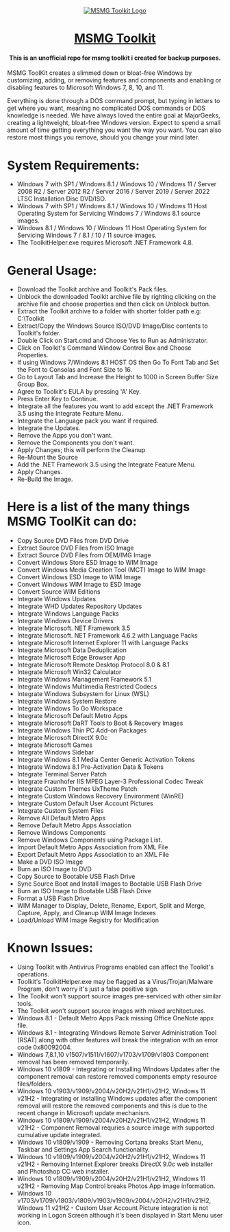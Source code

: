 <p align="center">
  <a href="https://msmgtoolkit.in" target="_blank">
  <img src="https://user-images.githubusercontent.com/89072438/168812773-7dc24fec-deb5-4105-ad19-4d00b9825adf.png" alt="MSMG Toolkit Logo">
</a>
</p>
<h1 align="center">
<a href="https://msmgtoolkit.in" target="_blank">
MSMG Toolkit
</a>
</h1>

<h4 align="center">This is an <b> unofficial </b> repo for msmg toolkit i created for backup purposes.</h4>
MSMG ToolKit creates a slimmed down or bloat-free Windows by customizing, adding, or removing features and components and enabling or disabling features to Microsoft Windows 7, 8, 10, and 11.

Everything is done through a DOS command prompt, but typing in letters to get where you want, meaning no complicated DOS commands or DOS knowledge is needed. We have always loved the entire goal at MajorGeeks, creating a lightweight, bloat-free Windows version. Expect to spend a small amount of time getting everything you want the way you want. You can also restore most things you remove, should you change your mind later.

# System Requirements:
- Windows 7 with SP1 / Windows 8.1 / Windows 10 / Windows 11 / Server 2008 R2 / Server 2012 R2 / Server 2016 / Server 2019 / Server 2022 LTSC Installation Disc DVD/ISO.
- Windows 7 with SP1 / Windows 8.1 / Windows 10 / Windows 11 Host Operating System for Servicing Windows 7 / Windows 8.1 source images.
- Windows 8.1 / Windows 10 / Windows 11 Host Operating System for Servicing Windows 7 / 8.1 / 10 / 11 source images.
- The ToolkitHelper.exe requires Microsoft .NET Framework 4.8.
# General Usage:
- Download the Toolkit archive and Toolkit's Pack files.
- Unblock the downloaded Toolkit archive file by righting clicking on the archive file and choose properties and then click on Unblock button.
- Extract the Toolkit archive to a folder with shorter folder path e.g: C:\Toolkit
- Extract/Copy the Windows Source ISO/DVD Image/Disc contents to Toolkit's <DVD> folder.
- Double Click on Start.cmd and Choose Yes to Run as Administrator.
- Click on Toolkit's Command Window Control Box and Choose Properties.
- If using Windows 7/Windows 8.1 HOST OS then Go To Font Tab and Set the Font to Consolas and Font Size to 16.
- Go to Layout Tab and Increase the Height to 1000 in Screen Buffer Size Group Box.
- Agree to Toolkit's EULA by pressing 'A' Key.
- Press Enter Key to Continue.
- Integrate all the features you want to add except the .NET Framework 3.5 using the Integrate Feature Menu.
- Integrate the Language pack you want if required.
- Integrate the Updates.
- Remove the Apps you don't want.
- Remove the Components you don't want.
- Apply Changes; this will perform the Cleanup
- Re-Mount the Source
- Add the .NET Framework 3.5 using the Integrate Feature Menu.
- Apply Changes.
- Re-Build the Image.
  
# Here is a list of the many things MSMG ToolKit can do:
- Copy Source DVD Files from DVD Drive
- Extract Source DVD Files from ISO Image
- Extract Source DVD Files from OEM/IMG Image
- Convert Windows Store ESD Image to WIM Image
- Convert Windows Media Creation Tool (MCT) Image to WIM Image
- Convert Windows ESD Image to WIM Image
- Convert Windows WIM Image to ESD Image
- Convert Source WIM Editions
- Integrate Windows Updates
- Integrate WHD Updates Repository Updates
- Integrate Windows Language Packs
- Integrate Windows Device Drivers
- Integrate Microsoft. NET Framework 3.5
- Integrate Microsoft. NET Framework 4.6.2 with Language Packs
- Integrate Microsoft Internet Explorer 11 with Language Packs
- Integrate Microsoft Data Deduplication
- Integrate Microsoft Edge Browser App
- Integrate Microsoft Remote Desktop Protocol 8.0 & 8.1
- Integrate Microsoft Win32 Calculator
- Integrate Windows Management Framework 5.1
- Integrate Windows Multimedia Restricted Codecs
- Integrate Windows Subsystem for Linux (WSL)
- Integrate Windows System Restore
- Integrate Windows To Go Workspace
- Integrate Microsoft Default Metro Apps
- Integrate Microsoft DaRT Tools to Boot & Recovery Images
- Integrate Windows Thin PC Add-on Packages
- Integrate Microsoft DirectX 9.0c
- Integrate Microsoft Games
- Integrate Windows Sidebar
- Integrate Windows 8.1 Media Center Generic Activation Tokens
- Integrate Windows 8.1 Pre-Activation Data & Tokens
- Integrate Terminal Server Patch
- Integrate Fraunhofer IIS MPEG Layer-3 Professional Codec Tweak
- Integrate Custom Themes UxTheme Patch
- Integrate Custom Windows Recovery Environment (WinRE)
- Integrate Custom Default User Account Pictures
- Integrate Custom System Files
- Remove All Default Metro Apps
- Remove Default Metro Apps Association
- Remove Windows Components
- Remove Windows Components using Package List.
- Import Default Metro Apps Association from XML File
- Export Default Metro Apps Association to an XML File
- Make a DVD ISO Image
- Burn an ISO Image to DVD
- Copy Source to Bootable USB Flash Drive
- Sync Source Boot and Install Images to Bootable USB Flash Drive
- Burn an ISO Image to Bootable USB Flash Drive
- Format a USB Flash Drive
- WIM Manager to Display, Delete, Rename, Export, Split and Merge, Capture, Apply, and Cleanup WIM Image Indexes
- Load/Unload WIM Image Registry for Modification
  
# Known Issues:
- Using Toolkit with Antivirus Programs enabled can affect the Toolkit's operations.
- Toolkit's ToolkitHelper.exe may be flagged as a Virus/Trojan/Malware Program, don't worry it's just a false positive sign.
- The Toolkit won't support source images pre-serviced with other similar tools.
- The Toolkit won't support source images with mixed architectures.
- Windows 8.1 - Default Metro Apps Pack missing Office OneNote appx file.
- Windows 8.1 - Integrating Windows Remote Server Administration Tool (RSAT) along with other features will break the integration with an error code 0x80092004.
- Windows 7,8.1,10 v1507/v1511/v1607/v1703/v1709/v1803 Component removal has been removed temporarily.
- Windows 10 v1809 - Integrating or Installing Windows Updates after the component removal can restore removed components empty resource files/folders.
- Windows 10 v1903/v1909/v2004/v20H2/v21H1/v21H2, Windows 11 v21H2 - Integrating or installing Windows updates after the component removal will restore the removed components and this is due to the recent change in Microsoft update mechanism.
- Windows 10 v1809/v1909/v2004/v20H2/v21H1/v21H2, Windows 11 v21H2 - Component Removal requries a source image with supported cumulative update integrated.
- Windows 10 v1809/v1909 - Removing Cortana breaks Start Menu, Taskbar and Settings App Search functionality.
- Windows 10 v1809/v1909/v2004/v20H2/v21H1/v21H2, Windows 11 v21H2 - Removing Internet Explorer breaks DirectX 9.0c web installer and Photoshop CC web installer.
- Windows 10 v1809/v1909/v2004/v20H2/v21H1/v21H2, Windows 11 v21H2 - Removing Map Control breaks Photos App image information.
- Windows 10 v1703/v1709/v1803/v1809/v1903/v1909/v2004/v20H2/v21H1/v21H2, Windows 11 v21H2 - Custom User Account Picture integration is not working in Logon Screen although it's been displayed in Start Menu user icon.

